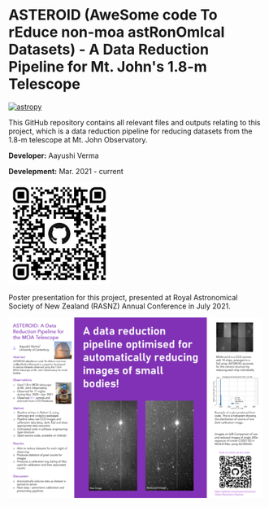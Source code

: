 # ASTEROID (AweSome code To rEduce non-moa astRonOmIcal Datasets) - A Data Reduction Pipeline for Mt. John's 1.8-m Telescope

[![astropy](http://img.shields.io/badge/powered%20by-AstroPy-orange.svg?style=flat)](http://www.astropy.org/)

This GitHub repository contains all relevant files and outputs relating to this project, which is a data reduction pipeline for reducing datasets from the 1.8-m telescope at Mt. John Observatory.

**Developer:** Aayushi Verma 

**Develepment:** Mar. 2021 - current 

<img src="img/drp_qr_code.png" alt="drawing" width="200"/>

Poster presentation for this project, presented at Royal Astronomical Society of New Zealand (RASNZ) Annual Conference in July 2021.

<img src="img/drp_poster.png" alt="drawing" width="500"/>

<!-- ![QR Code to this repository](https://github.com/awesomecosmos/NEOExchange-Observations-Planner/blob/main/obs_planner_qr_code.png?raw=true =20x) -->
